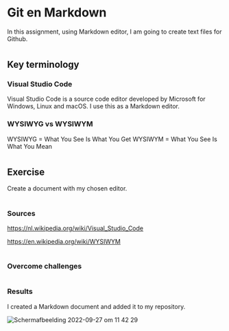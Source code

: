 # Git en Markdown
In this assignment, using Markdown editor, I am going to create text files for Github.
#

## Key terminology

### Visual Studio Code
Visual Studio Code is a source code editor developed by Microsoft for Windows, Linux and macOS. I use this as a Markdown editor.

### WYSIWYG vs WYSIWYM
WYSIWYG = What You See Is What You Get
WYSIWYM = What You See Is What You Mean 
#


## Exercise
Create a document with my chosen editor.
#

### Sources
https://nl.wikipedia.org/wiki/Visual_Studio_Code

https://en.wikipedia.org/wiki/WYSIWYM
#

### Overcome challenges
#

### Results
I created a Markdown document and added it to my repository.

![Schermafbeelding 2022-09-27 om 11 42 29](https://user-images.githubusercontent.com/107840904/192492815-dbfef501-ba3b-443c-bf18-3faa93b5e095.png)
